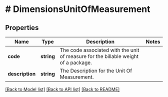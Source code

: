 # # DimensionsUnitOfMeasurement

## Properties

Name | Type | Description | Notes
------------ | ------------- | ------------- | -------------
**code** | **string** | The code associated with the unit of measure for the billable weight of a package. |
**description** | **string** | The Description for the Unit Of Measurement. |

[[Back to Model list]](../../README.md#models) [[Back to API list]](../../README.md#endpoints) [[Back to README]](../../README.md)
